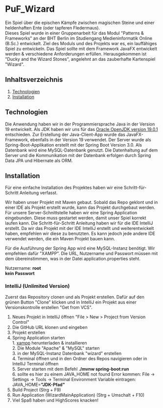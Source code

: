 # PuF_Wizard
Ein Spiel über die epischen Kämpfe zwischen magischen Steine und einer heldenhaften Ente (oder tapferen Fledermaus).\
Dieses Spiel wurde in einer Gruppenarbeit für das Modul "Patterns & Frameworks" an der BHT Berlin im Studiengang Medieninformatik Online (B.Sc.) entwickelt. Ziel des Moduls und des Projekts war es, ein lauffähiges Spiel zu entwickeln. Das Spiel sollte mit dem Framework JavaFX entwickelt werden & verschiedene Anforderungen erfüllen. Herausgekommen ist "Ducky and the Wizard Stones", angelehnt an das zauberhafte Kartenspiel "Wizard".


## Inhaltsverzeichnis
1. [Technologien](#technologien)
2. [Installation](#installation)

<a name="technologien"></a>
## Technologien
Die Anwendung haben wir in der Programmiersprache Java in der Version 19 entwickelt. Als JDK haben wir uns für das 
[Oracle OpenJDK version 19.0.1](https://jdk.java.net/19/) entschieden. Zur Erstellung der Java-Client-App wurde das JavaFX-Framework, 
ebenfalls in der Version 19 verwendet.
Der Server wurde als Spring-Boot-Applikation erstellt mit der Spring Boot Version 3.0.
Als Datenbank wird eine MySQL-Datenbank genutzt.
Die Datenhaltung auf dem Server und die Kommunikation mit der Datenbank erfolgen durch Spring Data JPA und Hibernate als ORM.


<a name="installation"></a>
## Installation
Für eine einfache Installation des Projektes haben wir eine Schritt-für-Schritt Anleitung verfasst.

Wir haben unser Projekt mit Maven gebaut. Sobald das Repo geklont und in einer IDE als Projekt erstellt wurde, kann das Projekt durchgebaut werden. Für unsere Server-Schnittstelle haben wir eine Spring Application eingebunden. Diese muss gestartet werden, damit unser Spiel korrekt laufen kann. Die Schritt-für-Schritt Anleitung haben wir für die IDE IntelliJ erstellt. Da wir das Projekt mit der IDE IntelliJ erstellt und weiterentwickelt haben, empfehlen wir diese zu benutzten.  Es kann jedoch jede andere IDE verwendet werden, die ein Maven Projekt bauen kann.

Für die Ausführung der Spring App wird eine MySQL-Instanz benötigt. Wir empfehlen dafür "XAMPP". Die URL, Nutzername und Passwort müssen mit dem übereinstimmen, 
was in der Datei application.properties steht. 

Nutzername:   **root**\
**kein Passwort**

### IntelliJ (Unlimited Version)
Zuerst das Repository clonen und als Projekt erstellen. Dafür auf den grünen Button "Clone" klicken und in IntelliJ ein Projekt aus einer Versionskontrolle erstellen "Get from VCS".

1. Neues Projekt in IntelliJ öffnen "File > New > Project from Version Control"
2. Die GitHub URL klonen und eingeben
3. Projekt erstellen
4. Spring Application starten\
              1. [xampp](https://www.apachefriends.org/de/download.html) herunterladen & installieren\
              2. Die Module "Apache" & "MySQL" starten\
              3. in der MySQL-Instanz Datenbank "wizard" erstellen\
              4. Terminal öffnen und in den Ordner des Repos navigieren oder in IntelliJ Terminal öffnen\
              5. Server starten mit dem Befehl **./mvnw spring-boot:run**\
              6. sollte es hier zu einem JAVA_HOME not found Error kommen: File -> Settings -> Tools -> Terminal Environment Variable eintragen: 
              JAVA_HOME=**"JDK-Pfad"**
5. Build Project (Strg + F9) 
6. Run Application (WizardMainApplication) (Strg + Umschalt + F10)
7. Viel Spaß haben und HighScores knacken!

